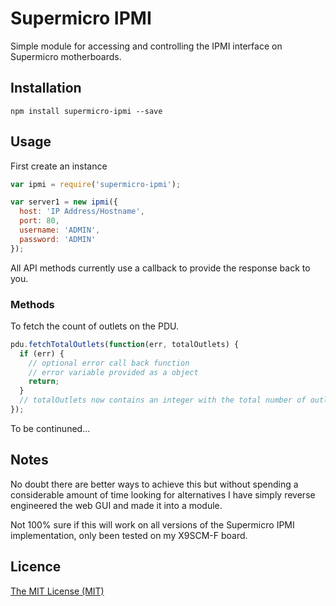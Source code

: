 # Supermicro IPMI 

Simple module for accessing and controlling the IPMI interface on Supermicro motherboards. 

## Installation

```
npm install supermicro-ipmi --save
```

  
## Usage

First create an instance
 
```javascript
var ipmi = require('supermicro-ipmi');

var server1 = new ipmi({
  host: 'IP Address/Hostname',
  port: 80,
  username: 'ADMIN',
  password: 'ADMIN'
});
```

All API methods currently use a callback to provide the response back to you.


### Methods

To fetch the count of outlets on the PDU.

```javascript
pdu.fetchTotalOutlets(function(err, totalOutlets) {
  if (err) {
    // optional error call back function
    // error variable provided as a object
    return;
  }
  // totalOutlets now contains an integer with the total number of outlets
});
```
  
To be continuned...

  
## Notes

No doubt there are better ways to achieve this but without spending a considerable amount of time looking for alternatives I have simply reverse engineered the web GUI and made it into a module.

Not 100% sure if this will work on all versions of the Supermicro IPMI implementation, only been tested on my X9SCM-F board.


## Licence

[The MIT License (MIT)](https://github.com/phillipsnick/supermicro-ipmi/blob/master/LICENSE)
